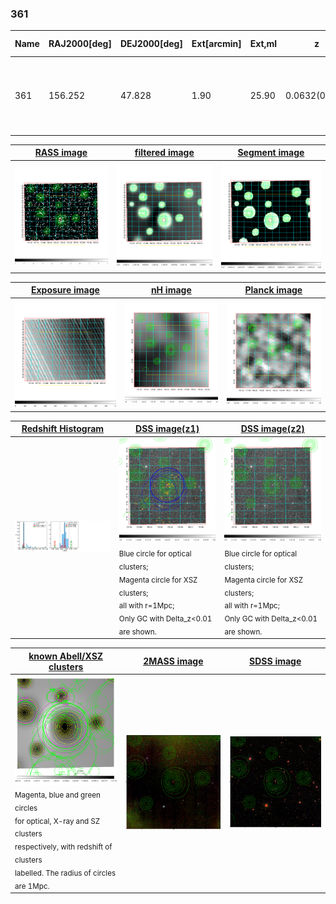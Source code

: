 <div STYLE="page-break-after: always;"></div>

### 361

|Name|RAJ2000[deg]|DEJ2000[deg] |Ext[arcmin]| Ext,ml | z | z_src| C|GC(XSZ,Delta_z<0.01)| GC(OPT,Delta_z<0.01)|GC| R_sig[arcmin] | R500[arcmin] | R500[Mpc]| CRsig[c/s] | CR500[c/s] |L500[1E44 erg/s]|F500[1E-12 erg/s/cm^2]| M500[1E14 Msun]|Tx[keV]|Cnt_sig|Beta|Rc[arcmin]|Comment|Alias|
|---|---|---|---|---|---|------|---|--------|---------|----------|---|---|---|---|---|---|---|---|---|---|---|---|---|---|
|361| 156.252| 47.828| 1.90| 25.90| 0.0632(0.005)| z1, z_xsz| B| F20, SPI| N, W| A, F20, MCXC, N, SPI, W| 7.338| 8.780| 0.641| 0.095(0.027)| 0.099(0.028)| 0.171(0.030)| 1.778(0.315)| 0.79(0.07)| 1.89(0.11)| 50.0| 0.934(-0.085+0.048)| 4.131(-0.498+0.451)| An X-ray cluster with $z$ = 0.052 and offset = 0.08 Mpc| k195|

|[RASS image](../image/361/361_img.pdf)|[filtered image](../image/361/361_fil.pdf)|[Segment image](../image/361/361_seg.pdf)|
|-------------------|--------------------|-------------------|
| <img src="../image/361/361_img.png" width="300">  | <img src="../image/361/361_fil.png" width="300">   | <img src="../image/361/361_seg.png" width="300">  |

|[Exposure image](../image/361/361_mex.pdf)| [nH image](../image/361/361_nh.pdf)| [Planck image](../image/361/361_p.pdf)|
|-------------------|--------------------|-------------------|
|<img src="../image/361/361_mex.png" width="300">   | <img src="../image/361/361_nh.png" width="300">    | <img src="../image/361/361_p.png" width="300"> |

|[Redshift Histogram](../image/361/361_zg.pdf) | [DSS image(z1)](../image/361/361_dss_z1.pdf)      |  [DSS image(z2)](../image/361/361_dss_z2.pdf)    |
|-------------------|--------------------|-------------------|
|<img src="../image/361/361_zg.png" width="300"> |<img src="../image/361/361_dss_z1.png" width="300"> <sub><br>Blue circle for optical clusters; <br>Magenta circle for XSZ clusters; <br>all with r=1Mpc; <br>Only GC with Delta_z<0.01 are shown. </sub>| <img src="../image/361/361_dss_z2.png" width="300"><sub><br>Blue circle for optical clusters; <br>Magenta circle for XSZ clusters; <br>all with r=1Mpc; <br>Only GC with Delta_z<0.01 are shown. </sub> |

|[known Abell/XSZ clusters](../image/361/361_gc.pdf) | [2MASS image](../image/361/361_2mass.pdf)      |[SDSS image](../image/361/361_sdss.pdf)   |
|-------------------|-------------------|-------------------|
|<img src=../image/361/361_gc.png width="300"> <br><sub>Magenta, blue and green circles <br>for optical, X-ray and SZ clusters <br>respectively, with redshift of clusters <br>labelled. The radius of circles <br>are 1Mpc.</sub>|<img src="../image/361/361_2mass.png" width="300">  | <img src="../image/361/361_sdss.png" width="300">  |




